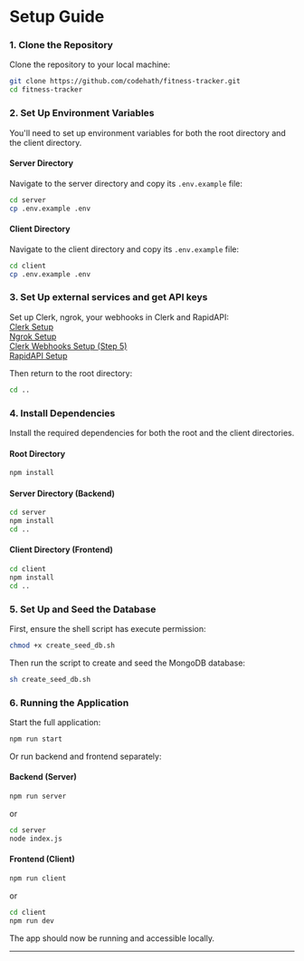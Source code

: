# Setup Guide

### 1. Clone the Repository

Clone the repository to your local machine:

```bash
git clone https://github.com/codehath/fitness-tracker.git
cd fitness-tracker
```

### 2. Set Up Environment Variables

You'll need to set up environment variables for both the root directory and the client directory.

#### **Server Directory**

Navigate to the server directory and copy its `.env.example` file:

```bash
cd server
cp .env.example .env
```

#### **Client Directory**

Navigate to the client directory and copy its `.env.example` file:

```bash
cd client
cp .env.example .env
```

### 3. Set Up external services and get API keys

Set up Clerk, ngrok, your webhooks in Clerk and RapidAPI:  
[Clerk Setup](/docs/setup-clerk.md)  
[Ngrok Setup](/docs/setup-ngrok.md)  
[Clerk Webhooks Setup (Step 5)](/docs/setup-clerk.md)  
[RapidAPI Setup](/docs/setup-rapidapi.md)

Then return to the root directory:

```bash
cd ..
```

### 4. Install Dependencies

Install the required dependencies for both the root and the client directories.

#### **Root Directory**

```bash
npm install
```

#### **Server Directory (Backend)**

```bash
cd server
npm install
cd ..
```

#### **Client Directory (Frontend)**

```bash
cd client
npm install
cd ..
```

### 5. Set Up and Seed the Database

First, ensure the shell script has execute permission:

```bash
chmod +x create_seed_db.sh
```

Then run the script to create and seed the MongoDB database:

```bash
sh create_seed_db.sh
```

### 6. Running the Application

Start the full application:

```bash
npm run start
```

Or run backend and frontend separately:

#### **Backend (Server)**

```bash
npm run server
```

or

```bash
cd server
node index.js
```

#### **Frontend (Client)**

```bash
npm run client
```

or

```bash
cd client
npm run dev
```

The app should now be running and accessible locally.

---
